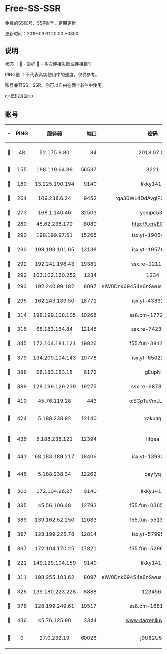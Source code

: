 # Free-SS-SSR

免费的SS账号、SSR账号，定期更新

更新时间：2019-03-11 20:00 +0800

## 说明

状态     ：🙂 - 良好 🙁 - 多次连接失败或连接超时

PING值   ：不代表真实使用中的速度，仅供参考。

账号兼容SS、SSR，你可以自由在两个软件中使用。

👉[扫码页面](https://liesauer.github.io/Free-SS-SSR/)👈

## 账号

|-|PING|服务器|端口|密码|加密方式|区域|
|:----:|:----:|:-----:|-----:|:----:|:----:|:----:|
|🙂|48|52.175.9.80|84|2018.07.07|chacha20-ietf-poly1305|HK|
|🙂|155|188.119.64.89|56537|3221|aes-256-cfb|RU|
|🙂|180|13.125.190.194|9140|likky1415|aes-256-cfb|KR|
|🙂|264|109.238.6.24|9452|rqa30WL4DdAvgIFG6Fs3znzTa|aes-256-cfb|FR|
|🙂|273|168.1.140.46|32503|yompc535|aes-256-cfb|AU|
|🙂|280|45.62.238.179|8080|http://t.cn/EGJIyrl|rc4-md5|CA|
|🙂|290|198.199.97.51|15265|isx.yt-19064666|aes-256-cfb|US|
|🙂|290|198.199.101.65|13138|isx.yt-19576277|aes-256-cfb|US|
|🙂|292|192.241.198.43|19381|ssx.re-12112932|aes-256-cfb|US|
|🙂|292|103.102.160.252|1234|1234|rc4-md5|JP|
|🙂|293|192.240.99.182|8097|eIW0Dnk69454e6nSwuspv9DmS201tQ0D|aes-256-cfb|US|
|🙂|295|162.243.139.50|18771|isx.yt-43331560|aes-256-cfb|US|
|🙂|314|198.199.108.105|10268|ss8.pm-17727916|aes-256-cfb|US|
|🙂|316|68.183.164.84|12145|ssx.re-74236055|aes-256-cfb|US|
|🙂|345|172.104.181.121|19826|f55.fun-38127020|aes-256-cfb|SG|
|🙂|379|134.209.104.143|10778|isx.yt-65021068|aes-256-cfb|SG|
|🙂|388|68.183.183.18|6172|gEupN|aes-256-cfb|SG|
|🙂|389|128.199.129.239|19275|ssx.re-68782281|aes-256-cfb|SG|
|🙂|410|45.76.119.28|443|oiECpTuVmLLxk4Ts|aes-256-cfb|AU|
|🙂|424|5.188.238.92|12140|xakuaq|chacha20-ietf-poly1305|BR|
|🙂|436|5.188.238.121|12394|llfqea|chacha20-ietf-poly1305|BR|
|🙂|441|68.183.189.217|18406|isx.yt-13993999|aes-256-cfb|SG|
|🙂|446|5.188.238.34|12262|qayfyq|chacha20-ietf-poly1305|BR|
|🙂|303|172.104.98.27|9140|likky1415|aes-256-cfb|JP|
|🙂|385|45.56.106.48|12793|f55.fun-03657766|aes-256-cfb|US|
|🙂|389|139.162.52.250|12083|f55.fun-55135425|aes-256-cfb|SG|
|🙂|397|128.199.225.78|12814|isx.yt-57995184|aes-256-cfb|SG|
|🙂|397|172.104.170.25|17821|f55.fun-52969616|aes-256-cfb|SG|
|🙁|221|149.129.104.159|9140|likky1415|aes-256-cfb|HK|
|🙁|311|198.255.103.62|8097|eIW0Dnk69454e6nSwuspv9DmS201tQ0D|aes-256-cfb|US|
|🙁|326|139.180.223.228|8888|123456..|aes-256-cfb|JP|
|🙁|378|128.199.249.61|10517|ss8.pm-16814764|aes-256-cfb|SG|
|🙁|436|45.76.125.90|3344|www.darrenliuwei.com|aes-256-cfb|AU|
|🙁|0|27.0.232.19|60026|j9U82U53|xchacha20-ietf-poly1305|HK|
